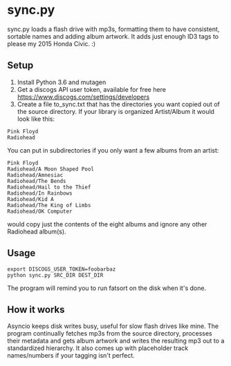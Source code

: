 # sync.py

sync.py loads a flash drive with mp3s, formatting them to have consistent, sortable names and adding album artwork. It adds just enough ID3 tags to please my 2015 Honda Civic. :)

## Setup

1. Install Python 3.6 and mutagen
1. Get a discogs API user token, available for free here https://www.discogs.com/settings/developers
1. Create a file to\_sync.txt that has the directories you want copied out of the source directory. If your library is organized Artist/Album it would look like this:

```
Pink Floyd
Radiohead
```

You can put in subdirectories if you only want a few albums from an artist:

```
Pink Floyd
Radiohead/A Moon Shaped Pool
Radiohead/Amnesiac
Radiohead/The Bends
Radiohead/Hail to the Thief
Radiohead/In Rainbows
Radiohead/Kid A
Radiohead/The King of Limbs
Radiohead/OK Computer
```

would copy just the contents of the eight albums and ignore any other Radiohead album(s).

## Usage

```
export DISCOGS_USER_TOKEN=foobarbaz
python sync.py SRC_DIR DEST_DIR
```

The program will remind you to run fatsort on the disk when it's done.

## How it works

Asyncio keeps disk writes busy, useful for slow flash drives like mine. The program continually fetches mp3s from the source directory, processes their metadata and gets album artwork and writes the resulting mp3 out to a standardized hierarchy. It also comes up with placeholder track names/numbers if your tagging isn't perfect.

